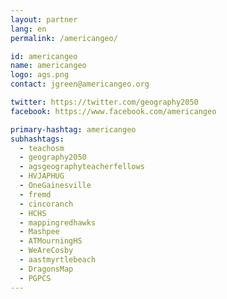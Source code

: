 ```yaml
---
layout: partner
lang: en
permalink: /americangeo/

id: americangeo
name: americangeo
logo: ags.png
contact: jgreen@americangeo.org

twitter: https://twitter.com/geography2050
facebook: https://www.facebook.com/americangeo

primary-hashtag: americangeo
subhashtags:
  - teachosm
  - geography2050
  - agsgeographyteacherfellows
  - HVJAPHUG
  - OneGainesville
  - fremd
  - cincoranch
  - HCHS
  - mappingredhawks
  - Mashpee
  - ATMourningHS
  - WeAreCosby
  - aastmyrtlebeach
  - DragonsMap
  - PGPCS
---
```

